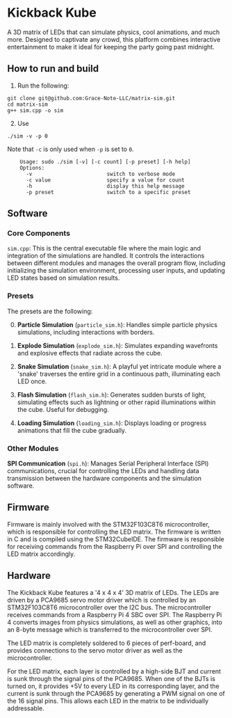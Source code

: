 # Kickback Kube

A 3D matrix of LEDs that can simulate physics, cool animations, and much more. Designed to captivate any crowd, this platform combines interactive entertainment to make it ideal for keeping the party going past midnight.

## How to run and build

1. Run the following:
```
git clone git@github.com:Grace-Note-LLC/matrix-sim.git 
cd matrix-sim
g++ sim.cpp -o sim
```

2. Use
```
./sim -v -p 0
```
Note that `-c` is only used when `-p` is set to `0`.

```
    Usage: sudo ./sim [-v] [-c count] [-p preset] [-h help]
    Options:
      -v                        switch to verbose mode   
      -c value                  specify a value for count
      -h                        display this help message
      -p preset                 switch to a specific preset
```

## Software

### Core Components
`sim.cpp`: This is the central executable file where the main logic and integration of the simulations are handled. It controls the interactions between different modules and manages the overall program flow, including initializing the simulation environment, processing user inputs, and updating LED states based on simulation results.

### Presets

The presets are the following:

0. **Particle Simulation** (`particle_sim.h`): Handles simple particle physics simulations, including interactions with borders.

1. **Explode Simulation** (`explode_sim.h`): Simulates expanding wavefronts and explosive effects that radiate across the cube. 

2. **Snake Simulation** (`snake_sim.h`): A playful yet intricate module where a 'snake' traverses the entire grid in a continuous path, illuminating each LED once.

3. **Flash Simulation** (`flash_sim.h`): Generates sudden bursts of light, simulating effects such as lightning or other rapid illuminations within the cube. Useful for debugging.

4. **Loading Simulation** (`loading_sim.h`): Displays loading or progress animations that fill the cube gradually.



### Other Modules

**SPI Communication** (`spi.h`): Manages Serial Peripheral Interface (SPI) communications, crucial for controlling the LEDs and handling data transmission between the hardware components and the simulation software.


## Firmware
Firmware is mainly involved with the STM32F103C8T6 microcontroller, which is responsible for controlling the LED matrix. The firmware is written in C and is compiled using the STM32CubeIDE. The firmware is responsible for receiving commands from the Raspberry Pi over SPI and controlling the LED matrix accordingly.



## Hardware

The Kickback Kube features a '4 x 4 x 4' 3D matrix of LEDs. The LEDs are driven by a PCA9685 servo motor driver which is controlled by an STM32F103C8T6 microcontroller over the I2C bus. The microcontroller receives commands from a Raspberry Pi 4 SBC over SPI. The Raspberry Pi 4 converts images from physics simulations, as well as other graphics, into an 8-byte message which is transferred to the microcontroller over SPI.

The LED matrix is completely soldered to 6 pieces of perf-board, and provides connections to the servo motor driver as well as the microcontroller.

For the LED matrix, each layer is controlled by a high-side BJT and current is sunk through the signal pins of the PCA9685. When one of the BJTs is turned on, it provides +5V to every LED in its corresponding layer, and the current is sunk through the PCA9685 by generating a PWM signal on one of the 16 signal pins. This allows each LED in the matrix to be individually addressable.
